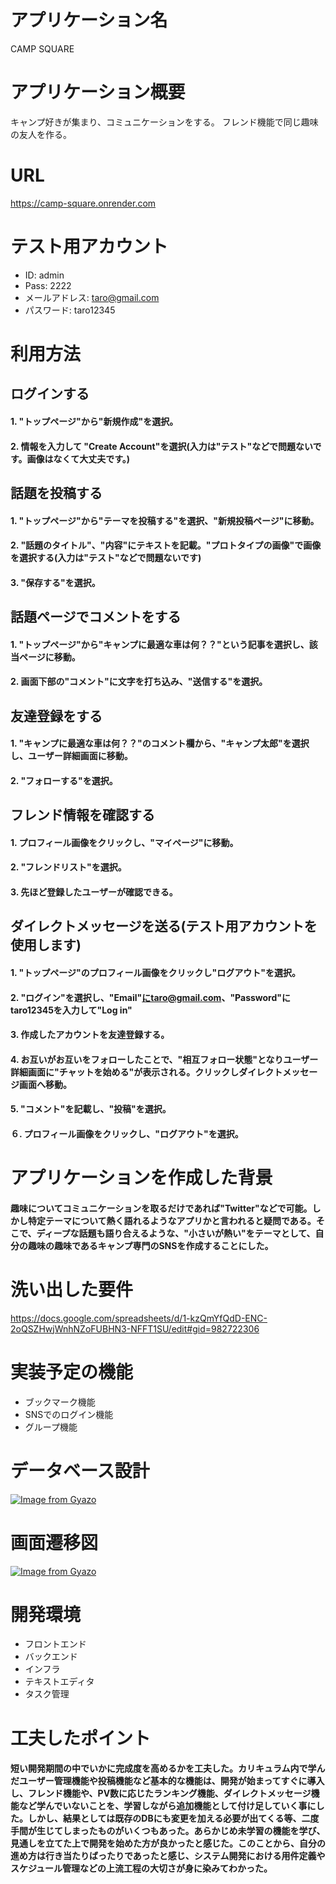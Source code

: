# アプリケーション名

CAMP SQUARE

# アプリケーション概要

キャンプ好きが集まり、コミュニケーションをする。
フレンド機能で同じ趣味の友人を作る。

# URL

https://camp-square.onrender.com

# テスト用アカウント

- ID: admin
- Pass: 2222
- メールアドレス: taro@gmail.com
- パスワード: taro12345

# 利用方法

## ログインする
#### 1. "トップページ"から"新規作成"を選択。
#### 2. 情報を入力して "Create Account"を選択(入力は"テスト"などで問題ないです。画像はなくて大丈夫です。)

## 話題を投稿する
#### 1. "トップページ"から"テーマを投稿する"を選択、"新規投稿ページ"に移動。
#### 2. "話題のタイトル"、"内容"にテキストを記載。"プロトタイプの画像"で画像を選択する(入力は"テスト"などで問題ないです)
#### 3. "保存する"を選択。

## 話題ページでコメントをする
#### 1. "トップページ"から"キャンプに最適な車は何？？"という記事を選択し、該当ページに移動。
#### 2. 画面下部の"コメント"に文字を打ち込み、"送信する"を選択。

## 友達登録をする
#### 1. "キャンプに最適な車は何？？"のコメント欄から、"キャンプ太郎"を選択し、ユーザー詳細画面に移動。
#### 2. "フォローする"を選択。

## フレンド情報を確認する
#### 1. プロフィール画像をクリックし、"マイページ"に移動。
#### 2. "フレンドリスト"を選択。
#### 3. 先ほど登録したユーザーが確認できる。

## ダイレクトメッセージを送る(テスト用アカウントを使用します)
#### 1. "トップページ"のプロフィール画像をクリックし"ログアウト"を選択。
#### 2. "ログイン"を選択し、"Email"にtaro@gmail.com、"Password"にtaro12345を入力して"Log in"
#### 3. 作成したアカウントを友達登録する。
#### 4. お互いがお互いをフォローしたことで、"相互フォロー状態"となりユーザー詳細画面に"チャットを始める"が表示される。クリックしダイレクトメッセージ画面へ移動。
#### 5. "コメント"を記載し、"投稿"を選択。
#### ６. プロフィール画像をクリックし、"ログアウト"を選択。

# アプリケーションを作成した背景
#### 趣味についてコミュニケーションを取るだけであれば"Twitter"などで可能。しかし特定テーマについて熱く語れるようなアプリかと言われると疑問である。そこで、ディープな話題も語り合えるような、"小さいが熱い"をテーマとして、自分の趣味の趣味であるキャンプ専門のSNSを作成することにした。

# 洗い出した要件
https://docs.google.com/spreadsheets/d/1-kzQmYfQdD-ENC-2oQSZHwjWnhNZoFUBHN3-NFFT1SU/edit#gid=982722306

# 実装予定の機能
- ブックマーク機能
- SNSでのログイン機能
- グループ機能

# データベース設計
[![Image from Gyazo](https://i.gyazo.com/6c8ec3e288e32a5cc06dfc845b1c50a3.png)](https://gyazo.com/6c8ec3e288e32a5cc06dfc845b1c50a3)

# 画面遷移図

[![Image from Gyazo](https://i.gyazo.com/470d421aaa844c16b5000779bd6fc94a.png)](https://gyazo.com/470d421aaa844c16b5000779bd6fc94a)

# 開発環境
- フロントエンド
- バックエンド
- インフラ
- テキストエディタ
- タスク管理

# 工夫したポイント
#### 短い開発期間の中でいかに完成度を高めるかを工夫した。カリキュラム内で学んだユーザー管理機能や投稿機能など基本的な機能は、開発が始まってすぐに導入し、フレンド機能や、PV数に応じたランキング機能、ダイレクトメッセージ機能など学んでいないことを、学習しながら追加機能として付け足していく事にした。しかし、結果としては既存のDBにも変更を加える必要が出てくる等、二度手間が生じてしまったものがいくつもあった。あらかじめ未学習の機能を学び、見通しを立てた上で開発を始めた方が良かったと感じた。このことから、自分の進め方は行き当たりばったりであったと感じ、システム開発における用件定義やスケジュール管理などの上流工程の大切さが身に染みてわかった。